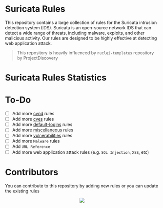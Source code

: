 # Suricata Rules

This repository contains a large collection of rules for the Suricata intrusion detection system (IDS). Suricata is an open-source network IDS that can detect a wide range of threats, including malware, exploits, and other malicious activity. Our rules are designed to be highly effective at detecting web application attack.

> This repository is heavily influenced by `nuclei-templates` repository by ProjectDiscovery

# Suricata Rules Statistics

# To-Do

- [ ] Add more [cvnd](https://github.com/projectdiscovery/nuclei-templates/tree/main/http/cvnd) rules
- [ ] Add more [cves](https://github.com/projectdiscovery/nuclei-templates/tree/main/http/cves) rules
- [ ] Add more [default-logins](https://github.com/projectdiscovery/nuclei-templates/tree/main/http/default-logins) rules
- [ ] Add more [miscellaneous](https://github.com/projectdiscovery/nuclei-templates/tree/main/http/miscellaneous) rules
- [ ] Add more [vulnerabilities](https://github.com/projectdiscovery/nuclei-templates/tree/main/http/vulnerabilities) rules
- [ ] Add more `Malware` rules
- [ ] Add `URL Reference`
- [ ] Add more web application attack rules (e.g. `SQL Injection`, `XSS`, etc)

# Contributors

You can contribute to this repository by adding new rules or you can update the existing rules

<p align="center">
<a href="https://github.com/daffainfo/suricata-rules/graphs/contributors">
  <img src="https://contrib.rocks/image?repo=daffainfo/suricata-rules&max=25">
</a>
</p>

